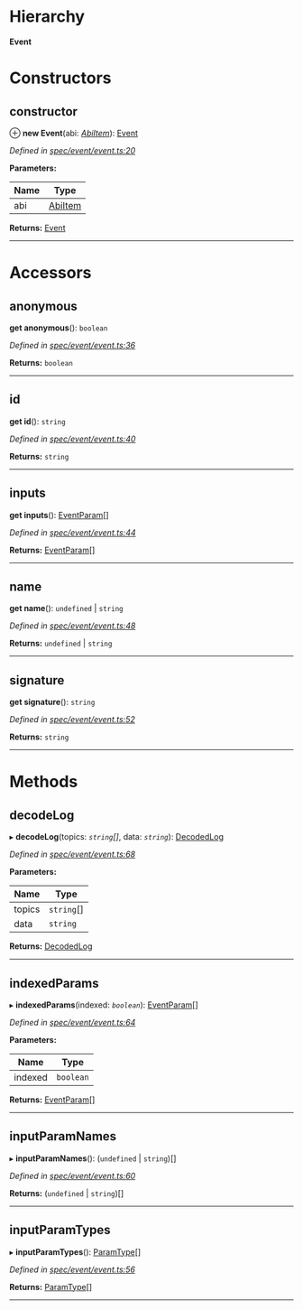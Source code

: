 

# Hierarchy

**Event**

# Constructors

<a id="constructor"></a>

##  constructor

⊕ **new Event**(abi: *[AbiItem](../interfaces/_types_.abiitem.md)*): [Event](_spec_event_event_.event.md)

*Defined in [spec/event/event.ts:20](https://github.com/paritytech/js-libs/blob/66e2091/packages/abi/src/spec/event/event.ts#L20)*

**Parameters:**

| Name | Type |
| ------ | ------ |
| abi | [AbiItem](../interfaces/_types_.abiitem.md) |

**Returns:** [Event](_spec_event_event_.event.md)

___

# Accessors

<a id="anonymous"></a>

##  anonymous

**get anonymous**(): `boolean`

*Defined in [spec/event/event.ts:36](https://github.com/paritytech/js-libs/blob/66e2091/packages/abi/src/spec/event/event.ts#L36)*

**Returns:** `boolean`

___
<a id="id"></a>

##  id

**get id**(): `string`

*Defined in [spec/event/event.ts:40](https://github.com/paritytech/js-libs/blob/66e2091/packages/abi/src/spec/event/event.ts#L40)*

**Returns:** `string`

___
<a id="inputs"></a>

##  inputs

**get inputs**(): [EventParam](_spec_event_eventparam_.eventparam.md)[]

*Defined in [spec/event/event.ts:44](https://github.com/paritytech/js-libs/blob/66e2091/packages/abi/src/spec/event/event.ts#L44)*

**Returns:** [EventParam](_spec_event_eventparam_.eventparam.md)[]

___
<a id="name"></a>

##  name

**get name**(): `undefined` \| `string`

*Defined in [spec/event/event.ts:48](https://github.com/paritytech/js-libs/blob/66e2091/packages/abi/src/spec/event/event.ts#L48)*

**Returns:** `undefined` \| `string`

___
<a id="signature"></a>

##  signature

**get signature**(): `string`

*Defined in [spec/event/event.ts:52](https://github.com/paritytech/js-libs/blob/66e2091/packages/abi/src/spec/event/event.ts#L52)*

**Returns:** `string`

___

# Methods

<a id="decodelog"></a>

##  decodeLog

▸ **decodeLog**(topics: *`string`[]*, data: *`string`*): [DecodedLog](_spec_event_decodedlog_.decodedlog.md)

*Defined in [spec/event/event.ts:68](https://github.com/paritytech/js-libs/blob/66e2091/packages/abi/src/spec/event/event.ts#L68)*

**Parameters:**

| Name | Type |
| ------ | ------ |
| topics | `string`[] |
| data | `string` |

**Returns:** [DecodedLog](_spec_event_decodedlog_.decodedlog.md)

___
<a id="indexedparams"></a>

##  indexedParams

▸ **indexedParams**(indexed: *`boolean`*): [EventParam](_spec_event_eventparam_.eventparam.md)[]

*Defined in [spec/event/event.ts:64](https://github.com/paritytech/js-libs/blob/66e2091/packages/abi/src/spec/event/event.ts#L64)*

**Parameters:**

| Name | Type |
| ------ | ------ |
| indexed | `boolean` |

**Returns:** [EventParam](_spec_event_eventparam_.eventparam.md)[]

___
<a id="inputparamnames"></a>

##  inputParamNames

▸ **inputParamNames**(): (`undefined` \| `string`)[]

*Defined in [spec/event/event.ts:60](https://github.com/paritytech/js-libs/blob/66e2091/packages/abi/src/spec/event/event.ts#L60)*

**Returns:** (`undefined` \| `string`)[]

___
<a id="inputparamtypes"></a>

##  inputParamTypes

▸ **inputParamTypes**(): [ParamType](_spec_paramtype_paramtype_.paramtype.md)[]

*Defined in [spec/event/event.ts:56](https://github.com/paritytech/js-libs/blob/66e2091/packages/abi/src/spec/event/event.ts#L56)*

**Returns:** [ParamType](_spec_paramtype_paramtype_.paramtype.md)[]

___


